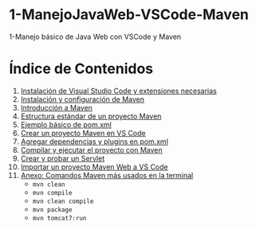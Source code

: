 # 1-ManejoJavaWeb-VSCode-Maven
1-Manejo básico de Java Web con VSCode y Maven
# Índice de Contenidos

1. [Instalación de Visual Studio Code y extensiones necesarias](#1-instalación-de-visual-studio-code-y-extensiones-necesarias)
2. [Instalación y configuración de Maven](#2-instalación-y-configuración-de-maven)
3. [Introducción a Maven](#3-introducción-a-maven)
4. [Estructura estándar de un proyecto Maven](#4-estructura-estándar-de-un-proyecto-maven)
5. [Ejemplo básico de pom.xml](#5-ejemplo-básico-de-pomxml)
6. [Crear un proyecto Maven en VS Code](#6-crear-un-proyecto-maven-en-vs-code)
7. [Agregar dependencias y plugins en pom.xml](#7-agregar-dependencias-y-plugins-en-pomxml)
8. [Compilar y ejecutar el proyecto con Maven](#8-compilar-y-ejecutar-el-proyecto-con-maven)
9. [Crear y probar un Servlet](#9-crear-y-probar-un-servlet)
10. [Importar un proyecto Maven Web a VS Code](#10-importar-un-proyecto-maven-web-a-vs-code)
11. [Anexo: Comandos Maven más usados en la terminal](#11-anexo-comandos-maven-más-usados-en-la-terminal)
    - `mvn clean`
    - `mvn compile`
    - `mvn clean compile`
    - `mvn package`
    - `mvn tomcat7:run`
